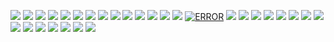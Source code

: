 <img src='https://github.com/Team-X-E4404/Alpha-X-WA-Bot/blob/main/media/Alpha-X.png'></img>
<img src='https://github.com/Team-X-E4404/Alpha-X-WA-Bot/blob/main/media/Alpha-X.png'></img>
<img src='https://github.com/Team-X-E4404/Alpha-X-WA-Bot/blob/main/media/Alpha-X.png'></img>
<img src='https://github.com/Team-X-E4404/Alpha-X-WA-Bot/blob/main/media/Alpha-X.png'></img>
<img src='https://github.com/Team-X-E4404/Alpha-X-WA-Bot/blob/main/media/Alpha-X.png'></img>
<img src='https://github.com/Team-X-E4404/Alpha-X-WA-Bot/blob/main/media/Alpha-X.png'></img>
<img src='https://github.com/Team-X-E4404/Alpha-X-WA-Bot/blob/main/media/Alpha-X.png'></img>
<img src='https://github.com/Team-X-E4404/Alpha-X-WA-Bot/blob/main/media/Alpha-X.png'></img>
<img src='https://github.com/Team-X-E4404/Alpha-X-WA-Bot/blob/main/media/Alpha-X.png'></img>
<img src='https://github.com/Team-X-E4404/Alpha-X-WA-Bot/blob/main/media/Alpha-X.png'></img>
<img src='https://github.com/Team-X-E4404/Alpha-X-WA-Bot/blob/main/media/Alpha-X.png'></img>
<img src='https://github.com/Team-X-E4404/Alpha-X-WA-Bot/blob/main/media/Alpha-X.png'></img>
<img src='https://github.com/Team-X-E4404/Alpha-X-WA-Bot/blob/main/media/Alpha-X.png'></img>
<img src='https://github.com/Team-X-E4404/Alpha-X-WA-Bot/blob/main/media/Alpha-X.png'></img>
[![ERROR](https://www.herokucdn.com/deploy/button.svg)](https://heroku.com/deploy?template=https://github.com/Team-X-E4404/Alpha-X-WA-Bot)
<img src='https://github.com/Team-X-E4404/Alpha-X-WA-Bot/blob/main/media/Alpha-X.png'></img>
<img src='https://github.com/Team-X-E4404/Alpha-X-WA-Bot/blob/main/media/Alpha-X.png'></img>
<img src='https://github.com/Team-X-E4404/Alpha-X-WA-Bot/blob/main/media/Alpha-X.png'></img>
<img src='https://github.com/Team-X-E4404/Alpha-X-WA-Bot/blob/main/media/Alpha-X.png'></img>
<img src='https://github.com/Team-X-E4404/Alpha-X-WA-Bot/blob/main/media/Alpha-X.png'></img>
<img src='https://github.com/Team-X-E4404/Alpha-X-WA-Bot/blob/main/media/Alpha-X.png'></img>
<img src='https://github.com/Team-X-E4404/Alpha-X-WA-Bot/blob/main/media/Alpha-X.png'></img>
<img src='https://github.com/Team-X-E4404/Alpha-X-WA-Bot/blob/main/media/Alpha-X.png'></img>
<img src='https://github.com/Team-X-E4404/Alpha-X-WA-Bot/blob/main/media/Alpha-X.png'></img>
<img src='https://github.com/Team-X-E4404/Alpha-X-WA-Bot/blob/main/media/Alpha-X.png'></img>
<img src='https://github.com/Team-X-E4404/Alpha-X-WA-Bot/blob/main/media/Alpha-X.png'></img>
<img src='https://github.com/Team-X-E4404/Alpha-X-WA-Bot/blob/main/media/Alpha-X.png'></img>
<img src='https://github.com/Team-X-E4404/Alpha-X-WA-Bot/blob/main/media/Alpha-X.png'></img>
<img src='https://github.com/Team-X-E4404/Alpha-X-WA-Bot/blob/main/media/Alpha-X.png'></img>
<img src='https://github.com/Team-X-E4404/Alpha-X-WA-Bot/blob/main/media/Alpha-X.png'></img>
